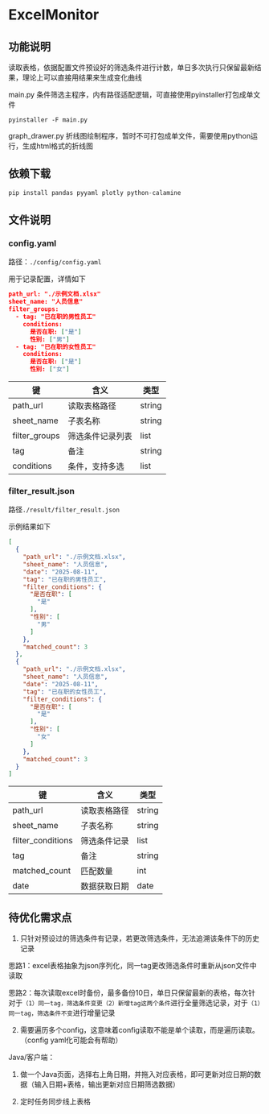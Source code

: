 # ExcelMonitor

## 功能说明

读取表格，依据配置文件预设好的筛选条件进行计数，单日多次执行只保留最新结果，理论上可以直接用结果来生成变化曲线

main.py 条件筛选主程序，内有路径适配逻辑，可直接使用pyinstaller打包成单文件

```
pyinstaller -F main.py
```

graph_drawer.py 折线图绘制程序，暂时不可打包成单文件，需要使用python运行，生成html格式的折线图



## 依赖下载

```python
pip install pandas pyyaml plotly python-calamine 
```



## 文件说明

### config.yaml

路径：`./config/config.yaml`

用于记录配置，详情如下

```json
path_url: "./示例文档.xlsx"
sheet_name: "人员信息"
filter_groups:
  - tag: "已在职的男性员工"
    conditions:
      是否在职: ["是"]
      性别: ["男"]
  - tag: "已在职的女性员工"
    conditions:
      是否在职: ["是"]
      性别: ["女"]
```

| 键            | 含义             | 类型   |
| ------------- | ---------------- | ------ |
| path_url      | 读取表格路径     | string |
| sheet_name    | 子表名称         | string |
| filter_groups | 筛选条件记录列表 | list   |
| tag           | 备注             | string |
| conditions    | 条件，支持多选   | list   |

### filter_result.json

路径`./result/filter_result.json`

示例结果如下

```json
[
  {
    "path_url": "./示例文档.xlsx",
    "sheet_name": "人员信息",
    "date": "2025-08-11",
    "tag": "已在职的男性员工",
    "filter_conditions": {
      "是否在职": [
        "是"
      ],
      "性别": [
        "男"
      ]
    },
    "matched_count": 3
  },
  {
    "path_url": "./示例文档.xlsx",
    "sheet_name": "人员信息",
    "date": "2025-08-11",
    "tag": "已在职的女性员工",
    "filter_conditions": {
      "是否在职": [
        "是"
      ],
      "性别": [
        "女"
      ]
    },
    "matched_count": 3
  }
]
```

| 键                | 含义         | 类型   |
| ----------------- | ------------ | ------ |
| path_url          | 读取表格路径 | string |
| sheet_name        | 子表名称     | string |
| filter_conditions | 筛选条件记录 | list   |
| tag               | 备注         | string |
| matched_count     | 匹配数量     | int    |
| date              | 数据获取日期 | date   |

## 待优化需求点

1. 只针对预设过的筛选条件有记录，若更改筛选条件，无法追溯该条件下的历史记录

​	思路1：excel表格抽象为json序列化，同一tag更改筛选条件时重新从json文件中读取

​	思路2：每次读取excel时备份，最多备份10日，单日只保留最新的表格，每次针对于`（1）同一tag，筛选条件变更（2）新增tag这两个条件`进行全量筛选记录，对于`（1）同一tag，筛选条件不变`进行增量记录

2. 需要遍历多个config，这意味着config读取不能是单个读取，而是遍历读取。（config yaml化可能会有帮助）

Java/客户端：

1. 做一个Java页面，选择右上角日期，并拖入对应表格，即可更新对应日期的数据（输入日期+表格，输出更新对应日期筛选数据）

2. 定时任务同步线上表格